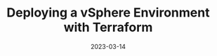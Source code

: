 ---
title: "Deploying a vSphere Environment with Terraform"
date: 2023-03-14
draft: false
description: "Learn how to group articles under a series."
showDate : true
showDateUpdated : false
#showHeadingAnchors : true
#showPagination : true
showReadingTime : true
showTableOfContents : true
showTaxonomies : true 
showWordCount : true
#showSummary : true
sharingLinks : false
Tags: ["terraform", "vmware","vsphere"]

---